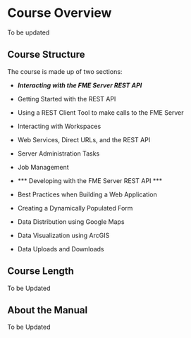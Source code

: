 # Course Overview #

To be updated

## Course Structure ##

The course is made up of two sections:

- ***Interacting with the FME Server REST API***

 - Getting Started with the REST API

 - Using a REST Client Tool to make calls to the FME Server

 - Interacting with Workspaces

 - Web Services, Direct URLs, and the REST API

 - Server Administration Tasks

 - Job Management

- *** Developing with the FME Server REST API ***

 - Best Practices when Building a Web Application

 - Creating a Dynamically Populated Form

 - Data Distribution using Google Maps

 - Data Visualization using ArcGIS

 - Data Uploads and Downloads   


## Course Length ##

To be Updated

## About the Manual ##

To be Updated
